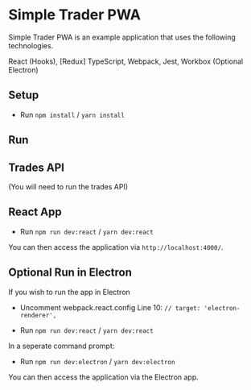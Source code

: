 # Simple Trader PWA

Simple Trader PWA is an example application that uses the following technologies.

React (Hooks), 
[Redux]
TypeScript, 
Webpack, 
Jest, 
Workbox
(Optional Electron)


## Setup

- Run `npm install` / `yarn install`

## Run

## Trades API

(You will need to run the trades API)

## React App

- Run `npm run dev:react` / `yarn dev:react`

You can then access the application via `http://localhost:4000/`.

## Optional Run in Electron

If you wish to run the app in Electron

- Uncomment webpack.react.config Line 10:
   `// target: 'electron-renderer',`

- Run `npm run dev:react` / `yarn dev:react`

In a seperate command prompt:
- Run `npm run dev:electron` / `yarn dev:electron`

You can then access the application via the Electron app.
